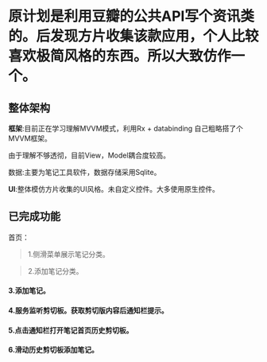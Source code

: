 # 原计划是利用豆瓣的公共API写个资讯类的。后发现方片收集该款应用，个人比较喜欢极简风格的东西。所以大致仿作一个。


## 整体架构
**框架**:目前正在学习理解MVVM模式，利用Rx + databinding 自己粗略搭了个MVVM框架。

由于理解不够透彻，目前View，Model耦合度较高。

数据:主要为笔记工具软件，数据存储采用Sqlite。

**UI**:整体模仿方片收集的UI风格。未自定义控件。大多使用原生控件。

## 已完成功能
首页：

>  1.侧滑菜单展示笔记分类。

>  2.添加笔记分类。

#### 3.添加笔记。

#### 4.服务监听剪切板。获取剪切版内容后通知栏提示。

#### 5.点击通知栏打开笔记首页历史剪切板。

#### 6.滑动历史剪切板添加笔记。